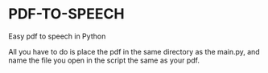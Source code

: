 # PDF-TO-SPEECH
Easy pdf to speech in Python

All you have to do is place the pdf in the same directory as the main.py, and name the file you open in the script the same as your pdf.
